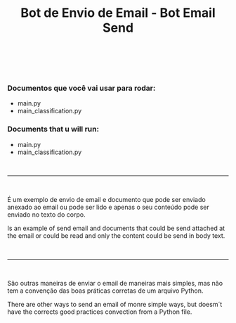 <!--=====Explicação - Explanation=====-->

<!--=====Titulo - Title=====-->
<div align="center">
  <h1>Bot de Envio de Email - Bot Email Send<br><br></h1>
</div>
<br><br>
<!--=====Titulo - Title=====-->

<!--=====Documentos Principais - Main Documents====-->
<div>
  <h3>Documentos que você vai usar para rodar:</h3>
  <ul>
    <li>main.py</li>
    <li>main_classification.py</li>
  </ul>

  <h3>Documents that u will run:</h3>
  <ul>
    <li>main.py</li>
    <li>main_classification.py</li>
  </ul>
</div>
<br>
<hr>
<!--=====Documentos Principais - Main Documents====-->

<!--=====Documento txtAnexo_Attach - Document txtAnexo_Attach====-->
<br>
<p>É um exemplo de envio de email e documento que pode ser enviado anexado ao email ou pode ser lido e apenas o seu conteúdo pode ser enviado no texto do corpo.</p>

<p>Is an example of send email and documents that could be send attached at the email or could be read and only the content could be send in body text.</p>
<br>
<hr>
<!--=====Documento txtAnexo_Attach - Document txtAnexo_Attach====-->


<!--=====Documento txtSend_Email_(1,2,3)_Way - Document txtSend_Email_(1,2,3)_Way====-->
<br>
<p>São outras maneiras de enviar o email de maneiras mais simples, mas não tem a convenção das boas práticas corretas de um arquivo Python.</p>

<p>There are other ways to send an email of monre simple ways, but doesm´t have the corrects good practices convection from a Python file.</p>
<!--=====Documento txtSend_Email_(1,2,3)_Way - Document txtSend_Email_(1,2,3)_Way====-->
